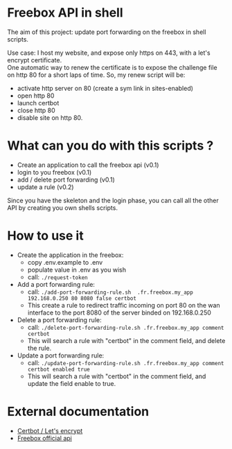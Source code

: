 # Freebox API in shell

The aim of this project: update port forwarding on the freebox in shell scripts.

Use case: I host my website, and expose only https on 443, with a let's encrypt certificate.  
One automatic way to renew the certificate is to expose the challenge file on http 80 for a short laps of time. So, my renew script will be:
- activate http server on 80 (create a sym link in sites-enabled)
- open http 80
- launch certbot
- close http 80
- disable site on http 80.

# What can you do with this scripts ?

* Create an application to call the freebox api (v0.1)
* login to you freebox (v0.1)
* add / delete port forwarding (v0.1)
* update a rule (v0.2)

Since you have the skeleton and the login phase, you can call all the other API by creating you own shells scripts.

# How to use it

* Create the application in the freebox:
  * copy .env.example to .env
  * populate value in .env as you wish
  * call: `./request-token`
* Add a port forwarding rule:
  * call: `./add-port-forwarding-rule.sh  .fr.freebox.my_app 192.168.0.250 80 8080 false certbot`
  * This create a rule to redirect traffic incoming on port 80 on the wan interface to the port 8080 of the server binded on 192.168.0.250
* Delete a port forwarding rule:
  * call: `./delete-port-forwarding-rule.sh .fr.freebox.my_app comment certbot`
  * This will search a rule with "certbot" in the comment field, and delete the rule.
* Update a port forwarding rule:
  * call: `./update-port-forwarding-rule.sh .fr.freebox.my_app comment certbot enabled true`
  * This will search a rule with "certbot" in the comment field, and update the field enable to true.
  
# External documentation

* [Certbot / Let's encrypt](https://certbot.eff.org/lets-encrypt/debianbuster-nginx)
* [Freebox official api](https://dev.freebox.fr/sdk/os/)
